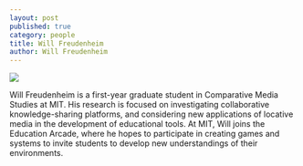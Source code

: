 ```yaml
---
layout: post
published: true
category: people
title: Will Freudenheim
author: Will Freudenheim
---
```

![]({{site.baseurl}}/assets/Will%20Freudenheim%20Headshot.jpeg)

Will Freudenheim is a first-year graduate student in Comparative Media Studies at MIT. His research is focused on investigating collaborative knowledge-sharing platforms, and considering new applications of locative media in the development of educational tools. At MIT, Will joins the Education Arcade, where he hopes to participate in creating games and systems to invite students to develop new understandings of their environments.
